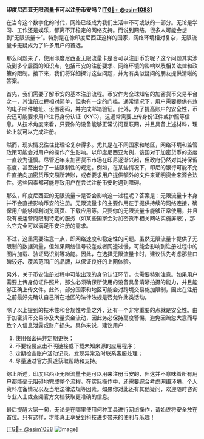 **印度尼西亚无限流量卡可以注册币安吗？[[TG💪+ @esim1088](https://t.me/s/esim1088)]**

在当今这个数字化的时代，网络已经成为我们生活中不可或缺的一部分。无论是学习、工作还是娱乐，都离不开稳定的网络支持。而说到网络，很多人可能会想到“无限流量卡”。特别是在像印度尼西亚这样的国家，网络环境相对复杂，无限流量卡无疑成为了许多用户的首选。

那么问题来了，使用印度尼西亚无限流量卡是否可以注册币安呢？这个问题其实涉及到多个层面的知识点，包括币安的注册要求、网络环境的影响以及相关法律和政策的限制。接下来，我们将详细探讨这些问题，并为有类似疑问的朋友提供清晰的答案。

首先，我们需要了解币安的基本注册流程。币安作为全球知名的加密货币交易平台之一，其注册过程相对简单，但也有一定的门槛。通常情况下，用户需要提供有效的电子邮件地址、设置密码，并完成邮箱验证。此外，为了提高账户的安全性，币安还可能要求用户进行身份认证（KYC），这通常需要上传身份证件或护照等信息。从技术角度来看，只要你的设备能够正常访问互联网，并且具备上述材料，理论上就可以完成注册。

然而，现实情况往往比理论复杂得多。尤其是在不同国家和地区，网络环境和监管政策可能会对用户的操作产生影响。以印度尼西亚为例，该国对于加密货币的态度一直较为谨慎。尽管近年来加密货币市场在印尼逐渐兴起，但政府仍然对其持保留态度，甚至出台了一些限制性的规定。例如，在某些情况下，印尼的银行可能不允许直接向加密货币交易所转账，或者要求用户提供额外的文件来证明资金来源合法性。这些因素都可能导致用户在尝试注册币安时遇到障碍。

那么，印度尼西亚的无限流量卡是否会影响这一过程呢？答案是：无限流量卡本身并不会直接影响币安的注册。无限流量卡的主要作用在于提供持续的网络连接，确保用户能够顺利浏览网页、下载应用等。只要你的无限流量卡能够正常使用，并且没有被运营商限制特定的服务（如某些国家会对加密货币相关网站实施屏蔽），那么它完全可以满足币安注册的需求。

不过，这里需要注意一点，即网络速度和稳定性的问题。虽然无限流量卡提供了无限制的数据流量，但如果网络信号较差或者网速过慢，可能会影响到注册过程中的图片加载、验证码识别等功能。因此，在选择无限流量卡时，建议优先考虑那些口碑较好、覆盖范围广的品牌，以保证良好的上网体验。

另外，关于币安注册过程中可能出现的身份认证环节，也需要特别注意。如果用户需要上传身份证件照片，那么必须确保所使用的设备具备清晰拍摄的能力，并且能够正确上传文件。此外，部分国家和地区可能会对跨境交易施加限制，因此在注册之前最好先确认自己所在地区的法律法规是否允许此类活动。

除了以上提到的技术性和合规性考量之外，还有一个非常重要的点就是安全性。由于加密货币交易涉及大量资金流动，因此务必保持高度警惕，避免因疏忽大意而导致个人信息泄露或财产损失。具体来说，建议用户：

1. 使用强密码并定期更换；
2. 不要轻易点击不明链接或下载未知来源的应用程序；
3. 定期检查账户活动记录，发现异常及时联系客服处理；
4. 尽量通过官方渠道获取帮助和支持。

综上所述，印度尼西亚无限流量卡是可以用来注册币安的，但这并不意味着所有用户都能毫无阻碍地完成整个流程。在实际操作中，还需要综合考虑网络环境、个人资料准备情况以及当地法律法规等因素。如果你对此还有其他疑问，欢迎随时咨询专业人士或查阅官方文档获取更准确的信息。

最后提醒大家一句，无论是在哪里使用何种工具进行网络操作，请始终将安全放在首位。只有这样，才能真正享受到科技进步带来的便利与乐趣！

[[TG💪+ @esim1088](https://t.me/s/esim1088) ![Image](https://i.postimg.cc/4NQfJmqS/Snipaste-2025-05-13-00-14-12.png)]